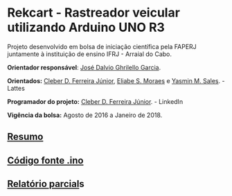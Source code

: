 # Rekcart - Rastreador veicular utilizando Arduino  UNO R3

Projeto desenvolvido em bolsa de iniciação científica pela FAPERJ juntamente à instituição de ensino IFRJ - Arraial do Cabo.

**Orientador responsável**: [José Dalvio Ghrilello Garcia](). 

**Orientados:** [Cleber D. Ferreira Júnior](), [Eliabe S. Moraes]() e [Yasmin M. Sales](). - Lattes

**Programador do projeto:** [Cleber D. Ferreira Júnior](). - LinkedIn

**Vigência da bolsa:** Agosto de 2016 a Janeiro de 2018.

## [Resumo]()

## [Código fonte .ino]()

## [Relatório parcial]()s
